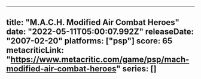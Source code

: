 
---
title: "M.A.C.H. Modified Air Combat Heroes"
date: "2022-05-11T05:00:07.992Z"
releaseDate: "2007-02-20"
platforms: ["psp"]
score: 65
metacriticLink: "https://www.metacritic.com/game/psp/mach-modified-air-combat-heroes"
series: []
---
